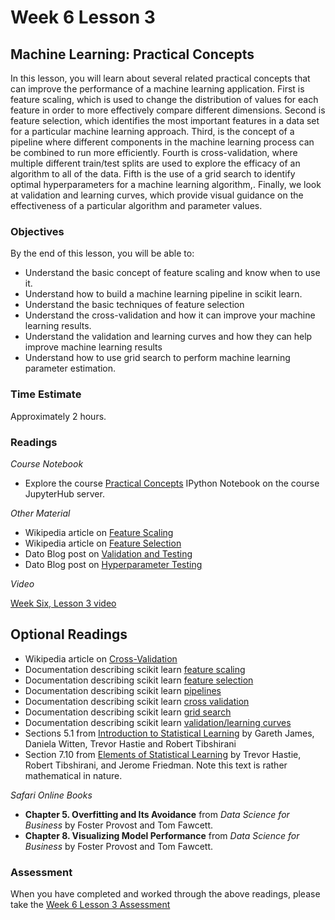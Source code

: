 # Week 6 Lesson 3 #

## Machine Learning: Practical Concepts ##

In this lesson, you will learn about several related practical concepts
that can improve the performance of a machine learning application.
First is feature scaling, which is used to change the distribution of
values for each feature in order to more effectively compare different
dimensions. Second is feature selection, which identifies the most
important features in a data set for a particular machine learning
approach. Third, is the concept of a pipeline where different components
in the machine learning process can be combined to run more efficiently.
Fourth is cross-validation, where multiple different train/test splits
are used to explore the efficacy of an algorithm to all of the data.
Fifth is the use of a grid search to identify optimal hyperparameters
for a machine learning algorithm,. Finally, we look at validation and
learning curves, which provide visual guidance on the effectiveness of a
particular algorithm and parameter values.
 
### Objectives ###

By the end of this lesson, you will be able to:

- Understand the basic concept of feature scaling and know when to use it.
- Understand how to build a machine learning pipeline in scikit learn. 
- Understand the basic techniques of feature selection
- Understand the cross-validation and how it can improve your machine learning results.
- Understand the validation and learning curves and how they can help improve machine learning results
- Understand how to use grid search to perform machine learning parameter estimation.

### Time Estimate ###

Approximately 2 hours.

### Readings ###

_Course Notebook_

- Explore the course [Practical Concepts][l2nb]
  IPython Notebook on the course JupyterHub server.

_Other Material_

- Wikipedia article on [Feature Scaling][wfs]
- Wikipedia article on [Feature Selection][wfse]
- Dato Blog post on [Validation and Testing][bvt]
- Dato Blog post on [Hyperparameter Testing][bht]

_Video_

[Week Six, Lesson 3 video][lv]

## Optional Readings ##

- Wikipedia article on [Cross-Validation][wcv]
- Documentation describing scikit learn [feature scaling][sksc]  
- Documentation describing scikit learn [feature selection][skfs]
- Documentation describing scikit learn [pipelines][skp]
- Documentation describing scikit learn [cross validation][skcv]
- Documentation describing scikit learn [grid search][skgs]  
- Documentation describing scikit learn [validation/learning curves][sklc]  
- Sections 5.1 from [Introduction to Statistical Learning][isl]  by
  Gareth James, Daniela Witten, Trevor Hastie and Robert Tibshirani
- Section 7.10 from [Elements of Statistical Learning][esl] by Trevor
  Hastie, Robert Tibshirani, and Jerome Friedman. Note this text is rather
  mathematical in nature.

_Safari Online Books_

- **Chapter 5.  Overfitting and Its Avoidance** from _Data Science for
  Business_ by Foster Provost and Tom Fawcett.
- **Chapter 8.  Visualizing Model Performance** from _Data Science for
  Business_ by Foster Provost and Tom Fawcett.

### Assessment ###

When you have completed and worked through the above readings, please take the [Week 6 Lesson 3 Assessment][la]

[l2nb]: notebooks/intro2pc.ipynb
[la]: https://learn.illinois.edu/mod/quiz/view.php?id=1325293
[lv]: https://mediaspace.illinois.edu/media/Week+6+Lesson+3/0_t0qv55gw/63153661

[wfs]: https://en.wikipedia.org/wiki/Feature_scaling
[wfse]: https://en.wikipedia.org/wiki/Feature_selection
[wcv]: https://en.wikipedia.org/wiki/Cross-validation_(statistics)
[bvt]: https://web.archive.org/web/20160504041057/http://blog.dato.com/how-to-evaluate-ml-models-part-3-validation-and-offline-testing
[bht]: https://web.archive.org/web/20160701182750/http://blog.dato.com/how-to-evaluate-machine-learning-models-part-4-hyperparameter-tuning
[skfs]: http://scikit-learn.org/stable/modules/feature_selection.html
[skcv]: http://scikit-learn.org/stable/modules/cross_validation.html
[skgs]: http://scikit-learn.org/stable/modules/grid_search.html
[sksc]: http://scikit-learn.org/stable/modules/preprocessing.html#standardization-or-mean-removal-and-variance-scaling
[sklc]: http://scikit-learn.org/stable/modules/learning_curve.html
[skp]: http://scikit-learn.org/stable/modules/pipeline.html
[isl]: http://www-bcf.usc.edu/~gareth/ISL/
[esl]: http://statweb.stanford.edu/~tibs/ElemStatLearn/
